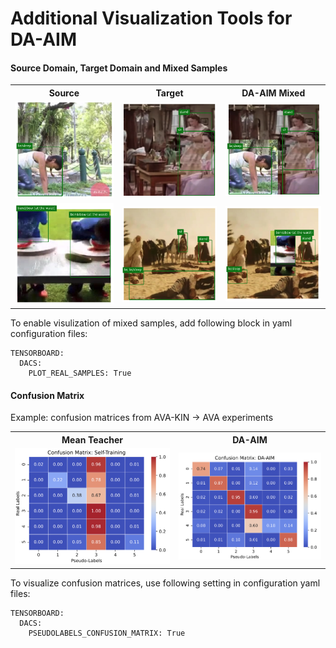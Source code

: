 # Additional Visualization Tools for DA-AIM

#### Source Domain, Target Domain and Mixed Samples

<div align=center>
<table style="width:100%">
  <tr>
    <th>Source</th>
    <th>Target</th>
    <th>DA-AIM Mixed</th>
  </tr>
  <tr>
    <td><img src="pictures/source1.png" width=100% /></td>
    <td><img src="pictures/target1.png" width=100% /></td>
    <td><img src="pictures/mix1.png" width=100% /></td>
  </tr>
  <tr>
    <td><img src="pictures/source2.png" width=100% /></td>
    <td><img src="pictures/target2.png" width=100% /></td>
    <td><img src="pictures/mix2.png" width=100% /></td>
  </tr>
  </table>
  </div>

To enable visulization of mixed samples, add following block in yaml configuration files:

```
TENSORBOARD:
  DACS:
    PLOT_REAL_SAMPLES: True
```

#### Confusion Matrix

Example: confusion matrices from AVA-KIN → AVA experiments
<div align=center>
<table style="width:100%">
  <tr>
    <th>Mean Teacher</th>
    <th>DA-AIM</th>
  </tr>
  <tr>
    <td><img src="pictures/cm_mean_teacher.png" width=100% /></td>
    <td><img src="pictures/cm_daaim.png" width=100% /></td>
  </tr>
  </table>
  </div>

To visualize confusion matrices, use following setting in configuration yaml files:

```
TENSORBOARD:
  DACS:
    PSEUDOLABELS_CONFUSION_MATRIX: True
```